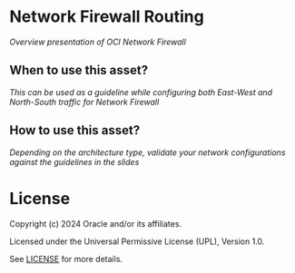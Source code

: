 # Network Firewall Routing
 
*Overview presentation of OCI Network Firewall*
 
## When to use this asset?
 
*This can be used as a guideline while configuring both East-West and North-South traffic for Network Firewall*
 
## How to use this asset?
 
*Depending on the architecture type, validate your network configurations against the guidelines in the slides*
 
# License

Copyright (c) 2024 Oracle and/or its affiliates.

Licensed under the Universal Permissive License (UPL), Version 1.0.

See [LICENSE](https://github.com/oracle-devrel/technology-engineering/blob/main/LICENSE) for more details.
